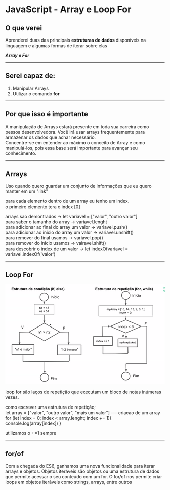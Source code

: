 <h1>JavaScript - Array e Loop For</h1>

<h2>O que verei</h2>

<p>
  Aprenderei duas das principais
  <strong>estruturas de dados </strong> disponíveis na linguagem e algumas
  formas de iterar sobre elas
</p>

<p>
  <em><strong> Array e For</strong></em>
</p>

<hr />

<h2>Serei capaz de:</h2>

<ol>
  <li>Manipular Arrays</li>
  <li>Utilizar o comando <strong>for</strong></li>
</ol>

<hr />

<h2>Por que isso é importante</h2>

<p>
  A manipulação de Arrays estará presente em toda sua carreira como pessoa
  desenvolvedora. Você irá usar arrays frequentemente para armazenar os dados
  que achar necessário. <br />
  Concentre-se em entender ao máximo o conceito de Array e como manipulá-los,
  pois essa base será importante para avançar seu conhecimento.
</p>

<hr />

<h2>Arrays</h2>

<p>
  Uso quando quero guardar um conjunto de informações que eu quero manter em um
  "link"
</p>

<p>
  para cada elemento dentro de um array eu tenho um index.
  <br />
  o primeiro elemento tera o index [0]
  <br />
</p>

<p>
  arrays sao demontrados -> let variavel = ["valor", "outro valor"] <br />
  para saber o tamanho do array -> variavel.lenght <br />
  para adicionar ao final do array um valor -> variavel.push()<br />
  para adicionar ao inicio do array um valor -> variavel.unshift()<br />
  para remover do final usamos -> variavel.pop()<br />
  para remover do inicio usamos -> vairavel.shift()<br />
  para descobrir o index de um valor -> let indexOfvariavel =
  variavel.indexOf('valor')
</p>

<hr />

<h2>Loop For</h2>

<img src="img/Captura de tela de 2022-06-22 16-29-17.png" alt="diferenca entre loop e condicao">

<p>
  loop for são laços de repetição que executam um bloco de notas inúmeras vezes.
  <br />

como escrever uma estrutura de repetição; <br />
let array = ["valor", "outro valor", "mais um valor"] --- criacao de um array
for (let index = 0; index < array.lenght; index += 1){
console.log(array[index]) } <br />

utilizamos o +=1 sempre <br />

</p>

<hr> 
<h2>for/of</h2>

<p>
  Com a chegada do ES6, ganhamos uma nova funcionalidade para iterar arrays e
  objetos. Objetos iteráveis são objetos ou uma estrutura de dados que permite
  acessar o seu conteúdo com um for. O for/of nos permite criar loops em objetos
  iteráveis como strings, arrays, entre outros
</p>
